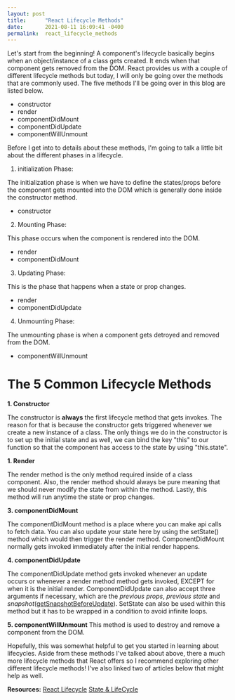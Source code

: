 ```yaml
---
layout: post
title:      "React Lifecycle Methods"
date:       2021-08-11 16:09:41 -0400
permalink:  react_lifecycle_methods
---
```



Let's start from the beginning!  A component's lifecycle basically begins when an object/instance of a class gets created. It ends when that component gets removed from the DOM. React provides us with a couple of different lifecycle methods but today, I will only be going over the methods that are commonly used. The five methods I'll be going over in this blog are listed below. 

* constructor 
* render
* componentDidMount
* componentDidUpdate
* componentWillUnmount
 
Before I get into to details about these methods, I'm going to talk a little bit about the different phases in a lifecycle. 

1. initialization Phase: 

The initialization phase is when we have to define the states/props before the component gets mounted into the DOM which is generally done inside the constructor method.
* constructor

2. Mounting Phase: 

This phase occurs when the component is rendered into the DOM.
* render
* componentDidMount

3. Updating Phase: 

This is the phase that happens when a state or prop changes.
* render
* componentDidUpdate

4. Unmounting Phase: 

The unmounting phase is when a component gets detroyed and removed from the DOM. 
* componentWillUnmount



# The 5 Common Lifecycle Methods
**1. Constructor**

The constructor is **always** the first lifecycle method that gets invokes. The reason for that is because the constructor gets triggered whenever we create a new instance of a class. The only things we do in the constructor is to set up the initial state and as well, we can bind the key "this" to our function so that the component has access to the state by using "this.state". 

**1. Render**

The render method is the only method required inside of a class component. Also, the render method should always be pure meaning that we should never modify the state from within the method. Lastly, this method will run anytime the state or prop changes. 

**3. componentDidMount**

The componentDidMount method is a place where you can make api calls to fetch data. You can also update your state here by using the setState() method which would then trigger the render method. ComponentDidMount normally gets invoked immediately after the initial render happens. 

**4. componentDidUpdate**

The componentDidUpdate method gets invoked whenever an update occurs or whenever a render method method gets invoked, EXCEPT for when it is the initial render. ComponentDidUpdate can also accept three arguments if necessary, which are the *previous props*, *previous state* and *snapshot*([getSnapshotBeforeUpdate](https://reactjs.org/docs/react-component.html#getsnapshotbeforeupdate)). SetState can also be used within this method but it has to be wrapped in a condition to avoid infinite loops. 

**5. componentWillUnmount**
This method is used to destroy and remove a component from the DOM.


Hopefully, this was somewhat helpful to get you started in learning about lifecycles. Aside from these methods I've talked about above, there a much more lifecycle methods that React offers so I recommend exploring other different lifecycle methods! I've also linked two of articles below that might help as well. 


**Resources:**
[React Lifecycle](https://reactjs.org/docs/react-component.html)
[State & LifeCycle](https://reactjs.org/docs/state-and-lifecycle.html)



